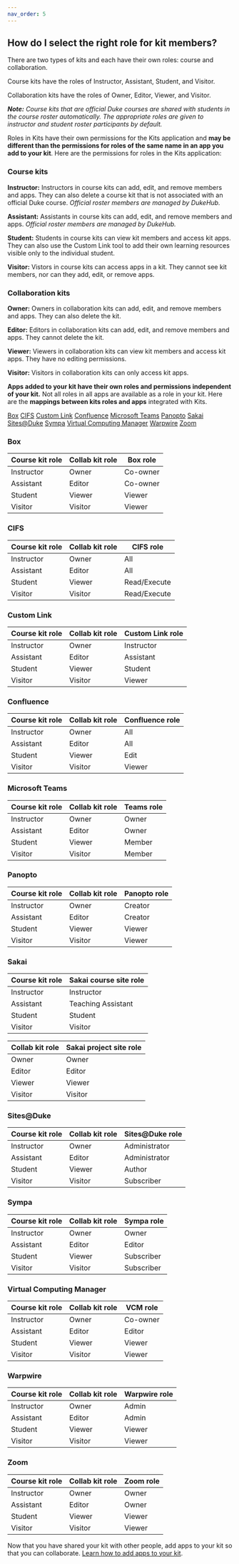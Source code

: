 ```yaml
---
nav_order: 5
---
```

## How do I select the right role for kit members?<br>

There are two types of kits and each have their own roles: course and collaboration.

Course kits have the roles of Instructor, Assistant, Student, and Visitor.

Collaboration kits have the roles of Owner, Editor, Viewer, and Visitor.

**_Note:_** *Course kits that are official Duke courses are shared with students in the course roster automatically. The appropriate roles are given to instructor and student roster participants by default.*

Roles in Kits have their own permissions for the Kits application and **may be different than the permissions for roles of the same name in an app you add to your kit**.  Here are the permissions for roles in the Kits application:

### Course kits <br>

**Instructor:** Instructors in course kits can add, edit, and remove members and apps. They can also delete a course kit that is not associated with an official Duke course.  *Official roster members are managed by DukeHub.*

**Assistant:** Assistants in course kits can add, edit, and remove members and apps.  *Official roster members are managed by DukeHub.*

**Student:** Students in course kits can view kit members and access kit apps. They can also use the Custom Link tool to add their own learning resources visible only to the individual student.

**Visitor:** Vistors in course kits can access apps in a kit.  They cannot see kit members, nor can they add, edit, or remove apps.

### Collaboration kits <br>

**Owner:** Owners in collaboration kits can add, edit, and remove members and apps. They can also delete the kit.

**Editor:** Editors in collaboration kits can add, edit, and remove members and apps. They cannot delete the kit.

**Viewer:** Viewers in collaboration kits can view kit members and access kit apps. They have no editing permissions.

**Visitor:**  Visitors in collaboration kits can only access kit apps.

**Apps added to your kit have their own roles and permissions independent of your kit.**  Not all roles in all apps are available as a role in your kit.  Here are the **mappings between kits roles and apps** integrated with Kits.

[Box](#box)
[CIFS](#cifs)
[Custom Link](#custom-link)
[Confluence](#confluence)
[Microsoft Teams](#microsoft-teams)
[Panopto](#panopto)
[Sakai](#sakai)
[Sites@Duke](#sites-@-duke)
[Sympa](#sympa)
[Virtual Computing Manager](#virtual-computing-manager)
[Warpwire](#warpwire)
[Zoom](#zoom)

### Box <br>
|  Course kit role |  Collab kit role |  Box role |
|---|---|---|
|  Instructor |Owner   | Co-owner  |
| Assistant  |  Editor | Co-owner  |
|  Student | Viewer  |  Viewer |
| Visitor  | Visitor  | Viewer  |

### CIFS <br>
|  Course kit role |  Collab kit role |  CIFS role |
|---|---|---|
|  Instructor |Owner   | All  |
| Assistant  |  Editor | All  |
|  Student | Viewer  |  Read/Execute |
| Visitor  | Visitor  | Read/Execute  |

### Custom Link <br>
|  Course kit role |  Collab kit role |  Custom Link role |
|---|---|---|
|  Instructor |Owner   | Instructor  |
| Assistant  |  Editor | Assistant  |
|  Student | Viewer  |  Student |
| Visitor  | Visitor  | Viewer  |

### Confluence <br>
|  Course kit role |  Collab kit role |  Confluence role |
|---|---|---|
|  Instructor |Owner   | All  |
| Assistant  |  Editor | All  |
|  Student | Viewer  |  Edit |
| Visitor  | Visitor  | Viewer  |

### Microsoft Teams <br>
|  Course kit role |  Collab kit role |  Teams role |
|---|---|---|
|  Instructor |Owner   | Owner  |
| Assistant  |  Editor | Owner  |
|  Student | Viewer  |  Member |
| Visitor  | Visitor  | Member  |

### Panopto <br>
|  Course kit role |  Collab kit role |  Panopto role |
|---|---|---|
|  Instructor |Owner   | Creator  |
| Assistant  |  Editor | Creator  |
|  Student | Viewer  |  Viewer |
| Visitor  | Visitor  | Viewer  |

### Sakai <br>
| Course kit role |  Sakai course site role |
|---|---|
|  Instructor | Instructor  |
| Assistant  |  Teaching Assistant |
| Student  | Student  |
| Visitor  |  Visitor |

|  Collab kit role | Sakai project site role  |
|---|---|
| Owner  | Owner  |
| Editor  | Editor  |
| Viewer  | Viewer |
| Visitor  | Visitor  |

### Sites@Duke <br>
|  Course kit role |  Collab kit role |  Sites@Duke role |
|---|---|---|
|  Instructor |Owner   | Administrator  |
| Assistant  |  Editor | Administrator  |
|  Student | Viewer  |  Author |
| Visitor  | Visitor  | Subscriber  |

### Sympa <br>
|  Course kit role |  Collab kit role |  Sympa role |
|---|---|---|
|  Instructor |Owner   | Owner  |
| Assistant  |  Editor | Editor  |
|  Student | Viewer  |  Subscriber |
| Visitor  | Visitor  | Subscriber  |

### Virtual Computing Manager <br>
|  Course kit role |  Collab kit role |  VCM role |
|---|---|---|
|  Instructor |Owner   | Co-owner  |
| Assistant  |  Editor | Editor  |
|  Student | Viewer  |  Viewer |
| Visitor  | Visitor  | Viewer  |

### Warpwire <br>
|  Course kit role |  Collab kit role |  Warpwire role |
|---|---|---|
|  Instructor |Owner   | Admin  |
| Assistant  |  Editor | Admin  |
|  Student | Viewer  |  Viewer |
| Visitor  | Visitor  | Viewer  |

### Zoom <br>
|  Course kit role |  Collab kit role |  Zoom role |
|---|---|---|
|  Instructor |Owner   | Owner  |
| Assistant  |  Editor | Owner  |
|  Student | Viewer  |  Viewer |
| Visitor  | Visitor  | Viewer  |


Now that you have shared your kit with other people, add apps to your kit so that you can collaborate.  [Learn how to add apps to your kit](/how-do-i-add-apps-to-my-kit.md).
